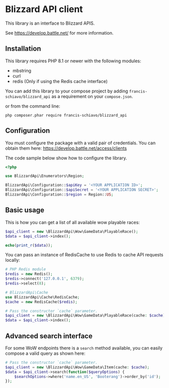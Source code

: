 # Blizzard API client

This library is an interface to Blizzard APIS.

See https://develop.battle.net/ for more information.

## Installation

This library requires PHP 8.1 or newer with the following modules:

* mbstring
* curl
* redis (Only if using the Redis cache interface)

You can add this library to your compose project by adding 
`francis-schiavo/blizzard_api` as a requirement on your `compose.json`.

or from the command line:

`php composer.phar require francis-schiavo/blizzard_api`

## Configuration

You must configure the package with a valid pair of credentials. You can obtain them
here: https://develop.battle.net/access/clients

The code sample below show how to configure the library.

```php
<?php

use BlizzardApi\Enumerators\Region;

BlizzardApi\Configuration::$apiKey = '<YOUR APPLICATION ID>';
BlizzardApi\Configuration::$apiSecret = '<YOUR APPLICATION SECRET>';
BlizzardApi\Configuration::$region = Region::US;
```

## Basic usage

This is how you can get a list of all available wow playable races:

```php
$api_client = new \BlizzardApi\Wow\GameData\PlayableRace();
$data = $api_client->index();

echo(print_r($data));
```

You can pass an instance of RedisCache to use Redis to cache API requests locally:

```php
# PHP Redis module
$redis = new Redis();
$redis->connect('127.0.0.1', 6379);
$redis->select(8);

# BlizzardApi\Cache
use BlizzardApi\Cache\RedisCache;
$cache = new RedisCache($redis);

# Pass the constructor `cache` parameter.
$api_client = new \BlizzardApi\Wow\GameData\PlayableRace(cache: $cache);
$data = $api_client->index();
```

## Advanced search interface

For some WoW endpoints there is a `search` method available, you can easily 
compose a valid query as shown here:

```php
# Pass the constructor `cache` parameter.
$api_client = new \BlizzardApi\Wow\GameData\Item(cache: $cache);
$data = $api_client->search(function($queryOptions) {
    $searchOptions->where('name.en_US', 'Booterang')->order_by('id');
});
```